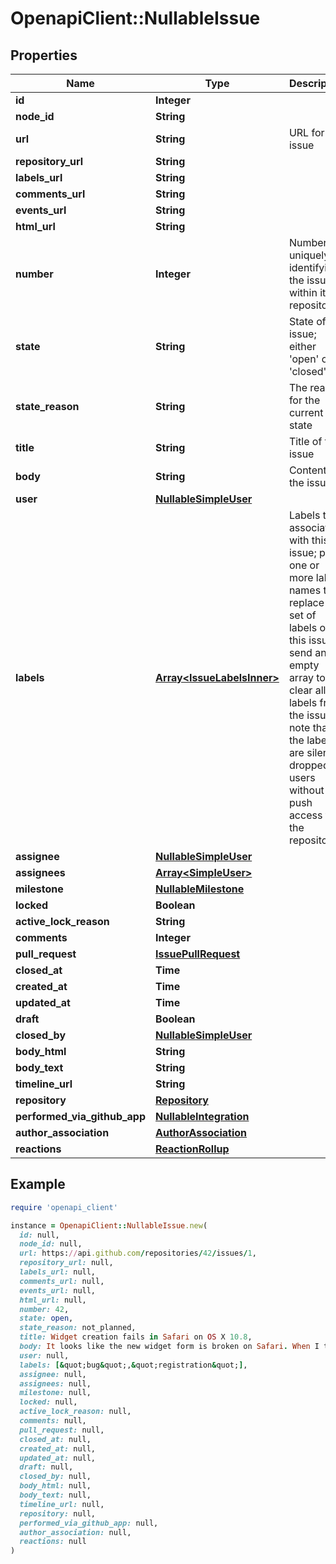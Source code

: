 # OpenapiClient::NullableIssue

## Properties

| Name | Type | Description | Notes |
| ---- | ---- | ----------- | ----- |
| **id** | **Integer** |  |  |
| **node_id** | **String** |  |  |
| **url** | **String** | URL for the issue |  |
| **repository_url** | **String** |  |  |
| **labels_url** | **String** |  |  |
| **comments_url** | **String** |  |  |
| **events_url** | **String** |  |  |
| **html_url** | **String** |  |  |
| **number** | **Integer** | Number uniquely identifying the issue within its repository |  |
| **state** | **String** | State of the issue; either &#39;open&#39; or &#39;closed&#39; |  |
| **state_reason** | **String** | The reason for the current state | [optional] |
| **title** | **String** | Title of the issue |  |
| **body** | **String** | Contents of the issue | [optional] |
| **user** | [**NullableSimpleUser**](NullableSimpleUser.md) |  |  |
| **labels** | [**Array&lt;IssueLabelsInner&gt;**](IssueLabelsInner.md) | Labels to associate with this issue; pass one or more label names to replace the set of labels on this issue; send an empty array to clear all labels from the issue; note that the labels are silently dropped for users without push access to the repository |  |
| **assignee** | [**NullableSimpleUser**](NullableSimpleUser.md) |  |  |
| **assignees** | [**Array&lt;SimpleUser&gt;**](SimpleUser.md) |  | [optional] |
| **milestone** | [**NullableMilestone**](NullableMilestone.md) |  |  |
| **locked** | **Boolean** |  |  |
| **active_lock_reason** | **String** |  | [optional] |
| **comments** | **Integer** |  |  |
| **pull_request** | [**IssuePullRequest**](IssuePullRequest.md) |  | [optional] |
| **closed_at** | **Time** |  |  |
| **created_at** | **Time** |  |  |
| **updated_at** | **Time** |  |  |
| **draft** | **Boolean** |  | [optional] |
| **closed_by** | [**NullableSimpleUser**](NullableSimpleUser.md) |  | [optional] |
| **body_html** | **String** |  | [optional] |
| **body_text** | **String** |  | [optional] |
| **timeline_url** | **String** |  | [optional] |
| **repository** | [**Repository**](Repository.md) |  | [optional] |
| **performed_via_github_app** | [**NullableIntegration**](NullableIntegration.md) |  | [optional] |
| **author_association** | [**AuthorAssociation**](AuthorAssociation.md) |  |  |
| **reactions** | [**ReactionRollup**](ReactionRollup.md) |  | [optional] |

## Example

```ruby
require 'openapi_client'

instance = OpenapiClient::NullableIssue.new(
  id: null,
  node_id: null,
  url: https://api.github.com/repositories/42/issues/1,
  repository_url: null,
  labels_url: null,
  comments_url: null,
  events_url: null,
  html_url: null,
  number: 42,
  state: open,
  state_reason: not_planned,
  title: Widget creation fails in Safari on OS X 10.8,
  body: It looks like the new widget form is broken on Safari. When I try and create the widget, Safari crashes. This is reproducible on 10.8, but not 10.9. Maybe a browser bug?,
  user: null,
  labels: [&quot;bug&quot;,&quot;registration&quot;],
  assignee: null,
  assignees: null,
  milestone: null,
  locked: null,
  active_lock_reason: null,
  comments: null,
  pull_request: null,
  closed_at: null,
  created_at: null,
  updated_at: null,
  draft: null,
  closed_by: null,
  body_html: null,
  body_text: null,
  timeline_url: null,
  repository: null,
  performed_via_github_app: null,
  author_association: null,
  reactions: null
)
```

